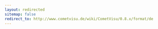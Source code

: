 ```yaml
---
layout: redirected
sitemap: false
redirect_to: http://www.cometvisu.de/wiki/CometVisu/0.8.x/format/de
---
```


